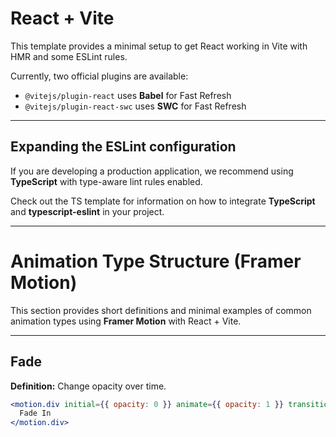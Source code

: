 # React + Vite

This template provides a minimal setup to get React working in Vite with HMR and some ESLint rules.

Currently, two official plugins are available:

- `@vitejs/plugin-react` uses **Babel** for Fast Refresh  
- `@vitejs/plugin-react-swc` uses **SWC** for Fast Refresh  

---

## Expanding the ESLint configuration

If you are developing a production application, we recommend using **TypeScript** with type-aware lint rules enabled.  

Check out the TS template for information on how to integrate **TypeScript** and **typescript-eslint** in your project.

---

# Animation Type Structure (Framer Motion)

This section provides short definitions and minimal examples of common animation types using **Framer Motion** with React + Vite.

---

## Fade
**Definition:** Change opacity over time.  
```jsx
<motion.div initial={{ opacity: 0 }} animate={{ opacity: 1 }} transition={{ duration: 0.6 }}>
  Fade In
</motion.div>

